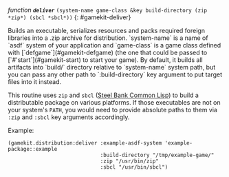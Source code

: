 *function* ***`deliver`*** `(system-name game-class &key build-directory (zip *zip*) (sbcl *sbcl*))`
{: #gamekit-deliver}
<div class="bodge-docstring" markdown="block">
Builds an executable, serializes resources and packs required foreign libraries into a .zip
archive for distribution. `system-name` is a name of `asdf` system of your application and
`game-class` is a game class defined with [`defgame`](#gamekit-defgame) (the one that could be
passed to [`#'start`](#gamekit-start) to start your game). By default, it builds all artifacts
into `build/` directory relative to `system-name` system path, but you can pass any other path
to `:build-directory` key argument to put target files into it instead.

This routine uses `zip` and `sbcl` ([Steel Bank Common Lisp](http://sbcl.org)) to build a
distributable package on various platforms. If those executables are not on your system's
`PATH`, you would need to provide absolute paths to them via `:zip` and `:sbcl` key arguments
accordingly.

Example:
```common_lisp
(gamekit.distribution:deliver :example-asdf-system 'example-package::example
                              :build-directory "/tmp/example-game/"
                              :zip "/usr/bin/zip"
                              :sbcl "/usr/bin/sbcl")
```
</div>


